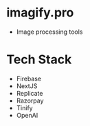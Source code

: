 # imagify.pro
- Image processing tools

# Tech Stack
- Firebase
- NextJS
- Replicate
- Razorpay
- Tinify
- OpenAI